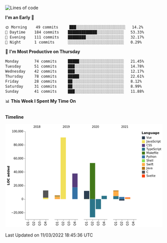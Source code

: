 <!--START_SECTION:waka-->
![Lines of code](https://img.shields.io/badge/From%20Hello%20World%20I%27ve%20Written-191%20Thousand%20lines%20of%20code-blue)

**I'm an Early 🐤** 

```text
🌞 Morning    49 commits     ███░░░░░░░░░░░░░░░░░░░░░░   14.2% 
🌆 Daytime    184 commits    █████████████░░░░░░░░░░░░   53.33% 
🌃 Evening    111 commits    ████████░░░░░░░░░░░░░░░░░   32.17% 
🌙 Night      1 commits      ░░░░░░░░░░░░░░░░░░░░░░░░░   0.29%

```
📅 **I'm Most Productive on Thursday** 

```text
Monday       74 commits     █████░░░░░░░░░░░░░░░░░░░░   21.45% 
Tuesday      51 commits     ███░░░░░░░░░░░░░░░░░░░░░░   14.78% 
Wednesday    42 commits     ███░░░░░░░░░░░░░░░░░░░░░░   12.17% 
Thursday     78 commits     █████░░░░░░░░░░░░░░░░░░░░   22.61% 
Friday       28 commits     ██░░░░░░░░░░░░░░░░░░░░░░░   8.12% 
Saturday     31 commits     ██░░░░░░░░░░░░░░░░░░░░░░░   8.99% 
Sunday       41 commits     ███░░░░░░░░░░░░░░░░░░░░░░   11.88%

```


📊 **This Week I Spent My Time On** 

```text
```

**Timeline**

![Chart not found](https://raw.githubusercontent.com/johann-lr/johann-lr/master/charts/bar_graph.png) 


 Last Updated on 11/03/2022 18:45:36 UTC
<!--END_SECTION:waka-->

